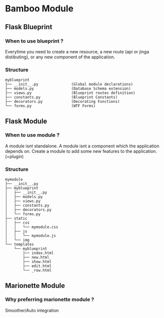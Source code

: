 Bamboo Module
=============

Flask Blueprint
---------------

### When to use blueprint ?

Everytime you need to create a new resource, a new route (api or jinga distibuting),
or any new component of the application. 

### Structure

    myblueprint
    ├── __init__.py               (Global module declarations)
    ├── models.py                 (Database Schema extension)
    ├── views.py                  (Blueprint routes definition)
    ├── constants.py              (Blueprint Constants)
    ├── decorators.py             (Decorating Functions)
    └── forms.py                  (WTF Forms)


Flask Module
------------

### When to use module ?

A module isnt standalone. A module isnt a component which the application depends on.
Create a module to add some new features to the application. (=plugin)

### Structure

    mymodule
    ├── __init__.py
    ├── myblueprint
    │   ├── __init__.py
    │   ├── models.py
    │   ├── views.py
    │   ├── constants.py
    │   ├── decorators.py
    │   └── forms.py
    ├── static
    │   ├── css
    │   │   └── mymodule.css
    │   ├── js
    │   │   └── mymodule.js
    │   └── img
    └── templates
        └── myblueprint
            ├── index.html
            ├── new.html
            ├── show.html
            ├── edit.html
            └── _row.html

Marionette Module
-----------------

### Why preferring marionette module ?

Smoother/Auto integration
